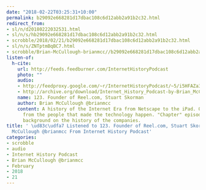 ```yaml
---
date: "2018-02-22T03:25:31+10:00"
permalink: b29092e668281d17dbac108c6d12abb2a91b2c32.html
redirect_from:
- sl/n/d20180222032531.html
- sl/n/s/hb29092e668281d17dbac108c6d12abb2a91b2c32.html
- scrobble/2018/02/21/b29092e668281d17dbac108c6d12abb2a91b2c32.html
- sl/n/s/ZNTptmBqBC7.html
- scrobble/Brian-McCullough-brianmcc//b29092e668281d17dbac108c6d12abb2a91b2c32.html
listen-of:
  h-cite:
    url: http://feeds.feedburner.com/InternetHistoryPodcast
    photo: ""
    audio:
    - http://feedproxy.google.com/~r/InternetHistoryPodcast/~5/i5HFAZa3rKY/123._Founder_of_Reel.com_Stuart_Skorman.mp3
    - http://archive.org/download/Internet_History_Podcast-by-Brian_McCullough/123_Founder_of_Reelcom_Stuart_Skorman.mp3
    name: 123. Founder of Reel.com, Stuart Skorman
    author: Brian McCullough @brianmcc
    content: A history of the Internet Era from Netscape to the iPad. Oral histories
      from the people that made the technology happen. "Chapter" episodes providing
      background on the history of the companies.
title: ' \ud83c\udfa7 Listened to 123. Founder of Reel.com, Stuart Skorman by Brian
  McCullough @brianmcc From Internet History Podcast'
categories:
- scrobble
- audio
- Internet History Podcast
- Brian McCullough @brianmcc
- February
- 2018
- 21
---
```

